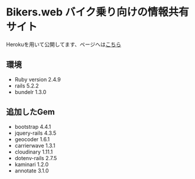 # Bikers.web  バイク乗り向けの情報共有サイト

Herokuを用いて公開してます、ページへは[こちら](https://biker-app.herokuapp.com/)

## 環境
* Ruby version 2.4.9
* rails 5.2.2
* bundelr 1.3.0

## 追加したGem
* bootstrap 4.4.1
* jquery-rails 4.3.5
* geocoder 1.6.1
* carrierwave 1.3.1
* cloudinary 1.11.1
* dotenv-rails 2.7.5
* kaminari 1.2.0 
* annotate 3.1.0
